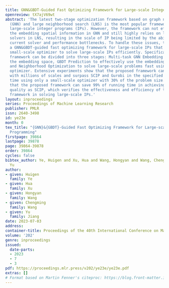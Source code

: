 ```yaml
---
title: GNN&GBDT-Guided Fast Optimizing Framework for Large-scale Integer Programming
openreview: tX7ajV69wt
abstract: 'The latest two-stage optimization framework based on graph neural network
  (GNN) and large neighborhood search (LNS) is the most popular framework in solving
  large-scale integer programs (IPs). However, the framework can not effectively use
  the embedding spatial information in GNN and still highly relies on large-scale
  solvers in LNS, resulting in the scale of IP being limited by the ability of the
  current solver and performance bottlenecks. To handle these issues, this paper presents
  a GNN&GBDT-guided fast optimizing framework for large-scale IPs that only uses a
  small-scale optimizer to solve large-scale IPs efficiently. Specifically, the proposed
  framework can be divided into three stages: Multi-task GNN Embedding to generate
  the embedding space, GBDT Prediction to effectively use the embedding spatial information,
  and Neighborhood Optimization to solve large-scale problems fast using the small-scale
  optimizer. Extensive experiments show that the proposed framework can solve IPs
  with millions of scales and surpass SCIP and Gurobi in the specified wall-clock
  time using only a small-scale optimizer with 30% of the problem size. It also shows
  that the proposed framework can save 99% of running time in achieving the same solution
  quality as SCIP, which verifies the effectiveness and efficiency of the proposed
  framework in solving large-scale IPs.'
layout: inproceedings
series: Proceedings of Machine Learning Research
publisher: PMLR
issn: 2640-3498
id: ye23e
month: 0
tex_title: "{GNN}&{GBDT}-Guided Fast Optimizing Framework for Large-scale Integer
  Programming"
firstpage: 39864
lastpage: 39878
page: 39864-39878
order: 39864
cycles: false
bibtex_author: Ye, Huigen and Xu, Hua and Wang, Hongyan and Wang, Chengming and Jiang,
  Yu
author:
- given: Huigen
  family: Ye
- given: Hua
  family: Xu
- given: Hongyan
  family: Wang
- given: Chengming
  family: Wang
- given: Yu
  family: Jiang
date: 2023-07-03
address: 
container-title: Proceedings of the 40th International Conference on Machine Learning
volume: '202'
genre: inproceedings
issued:
  date-parts:
  - 2023
  - 7
  - 3
pdf: https://proceedings.mlr.press/v202/ye23e/ye23e.pdf
extras: []
# Format based on Martin Fenner's citeproc: https://blog.front-matter.io/posts/citeproc-yaml-for-bibliographies/
---
```

